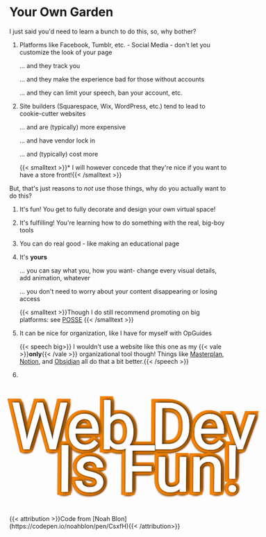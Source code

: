 # Your Own Garden

I just said you'd need to learn a bunch to do this, so, why bother?

1. Platforms like Facebook, Tumblr, etc. - Social Media - don't let you customize the look of your page

   … and they track you

   … and they make the experience bad for those without accounts

   … and they can limit your speech, ban your account, etc. 

2. Site builders (Squarespace, Wix, WordPress, etc.) tend to lead to cookie-cutter websites

   … and are (typically) more expensive

   … and have vendor lock in

   … and (typically) cost more

   {{< smalltext >}}\* I will however concede that they're nice if you want to have a store front!{{< /smalltext >}}

But, that's just reasons to *not* use those things, why do you actually want to do this?

1. It's fun! You get to fully decorate and design your own virtual space!

2. It's fulfilling! You're learning how to do something with the real, big-boy tools

3. You can do real good - like making an educational page

4. It's **yours**

   … you can say what you, how you want- change every visual details, add animation, whatever

   … you don't need to worry about your content disappearing or losing access

   {{< smalltext >}}Though I do still recommend promoting on big platforms: see [POSSE](https://indieweb.org/POSSE) {{< /smalltext >}}

5. It can be nice for organization, like I have for myself with OpGuides

   {{< speech big>}} I wouldn't use a website like this one as my {{< vale >}}**only**{{< /vale >}} organizational tool though! Things like [Masterplan](https://solarlune.itch.io/masterplan), [Notion](https://www.notion.so), and [Obsidian](https://obsidian.md) all do that a bit better.{{< /speech >}}

<style>
@import url("//fonts.googleapis.com/css?family=Pacifico&text=Pure");
@import url("//fonts.googleapis.com/css?family=Kaushan+Script&text=!");
.stage {
  height: 300px;
  width: 500px;
  margin: auto;
  position: relative;
  top: 0;
  right: 0;
  bottom: 0;
  left: 0;
  perspective: 9999px;
  transform-style: preserve-3d;
}
.animlayer {
  width: 100%;
  height: 100%;
  position: absolute;
  transform-style: preserve-3d;
  animation: ಠ_ಠ 5s infinite alternate ease-in-out -7.5s;
  animation-fill-mode: forwards;
  transform: rotateY(40deg) rotateX(33deg) translateZ(0);
}
.animlayer:after {
  font: 150px/0.65 "Pacifico", "Kaushan Script", Futura, "Roboto", "Trebuchet MS", Helvetica, sans-serif;
  content: "Web Dev\a    Is Fun!";
  white-space: pre;
  text-align: center;
  height: 100%;
  width: 100%;
  position: absolute;
  top: 50px;
  color: whitesmoke;
  letter-spacing: -2px;
  text-shadow: 4px 0 10px rgba(0, 0, 0, 0.13);
}
.animlayer:nth-child(1):after {
  transform: translateZ(0px);
}
.animlayer:nth-child(2):after {
  transform: translateZ(-1.5px);
}
.animlayer:nth-child(3):after {
  transform: translateZ(-3px);
}
.animlayer:nth-child(4):after {
  transform: translateZ(-4.5px);
}
.animlayer:nth-child(5):after {
  transform: translateZ(-6px);
}
.animlayer:nth-child(6):after {
  transform: translateZ(-7.5px);
}
.animlayer:nth-child(7):after {
  transform: translateZ(-9px);
}
.animlayer:nth-child(8):after {
  transform: translateZ(-10.5px);
}
.animlayer:nth-child(9):after {
  transform: translateZ(-12px);
}
.animlayer:nth-child(10):after {
  transform: translateZ(-13.5px);
}
.animlayer:nth-child(11):after {
  transform: translateZ(-15px);
}
.animlayer:nth-child(12):after {
  transform: translateZ(-16.5px);
}
.animlayer:nth-child(13):after {
  transform: translateZ(-18px);
}
.animlayer:nth-child(14):after {
  transform: translateZ(-19.5px);
}
.animlayer:nth-child(15):after {
  transform: translateZ(-21px);
}
.animlayer:nth-child(16):after {
  transform: translateZ(-22.5px);
}
.animlayer:nth-child(17):after {
  transform: translateZ(-24px);
}
.animlayer:nth-child(18):after {
  transform: translateZ(-25.5px);
}
.animlayer:nth-child(19):after {
  transform: translateZ(-27px);
}
.animlayer:nth-child(20):after {
  transform: translateZ(-28.5px);
}
.animlayer:nth-child(n+10):after {
  -webkit-text-stroke: 3px rgba(0, 0, 0, 0.25);
}
.animlayer:nth-child(n+11):after {
  -webkit-text-stroke: 15px #f78200;
  text-shadow: 6px 0 6px #b35f00, 5px 5px 5px #995200, 0 6px 6px #995200;
}
.animlayer:nth-child(n+12):after {
  -webkit-text-stroke: 15px #f78200;
}
.animlayer:last-child:after {
  -webkit-text-stroke: 17px rgba(0, 0, 0, 0.1);
}
.animlayer:first-child:after {
  color: #fff;
  text-shadow: none;
}
@keyframes ಠ_ಠ {
  100% {
    transform: rotateY(-30deg) rotateX(-43deg);
  }
}
</style>

6. 

<div class="stage">
  <div class="animlayer"></div>
  <div class="animlayer"></div>
  <div class="animlayer"></div>
  <div class="animlayer"></div>
  <div class="animlayer"></div>
  <div class="animlayer"></div>
  <div class="animlayer"></div>
  <div class="animlayer"></div>
  <div class="animlayer"></div>
  <div class="animlayer"></div>
  <div class="animlayer"></div>
  <div class="animlayer"></div>
  <div class="animlayer"></div>
  <div class="animlayer"></div>
  <div class="animlayer"></div>
  <div class="animlayer"></div>
  <div class="animlayer"></div>
  <div class="animlayer"></div>
  <div class="animlayer"></div>
  <div class="animlayer"></div>
</div>
{{< attribution >}}Code from [Noah Blon](https://codepen.io/noahblon/pen/CsxfH){{< /attribution>}}

